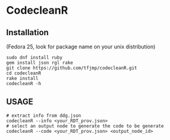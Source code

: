 # CodecleanR

## Installation

(Fedora 25, look for package name on your unix distribution)

```
sudo dnf install ruby
gem install json rgl rake
git clone https://github.com/tfjmp/codecleanR.git
cd codecleanR
rake install
codecleanR -h
```

## USAGE

```
# extract info from ddg.json
codecleanR --info <your_RDT_prov.json>
# select an output node to generate the code to be generate
codecleanR --code <your_RDT_prov.json> <output_node_id>

```
